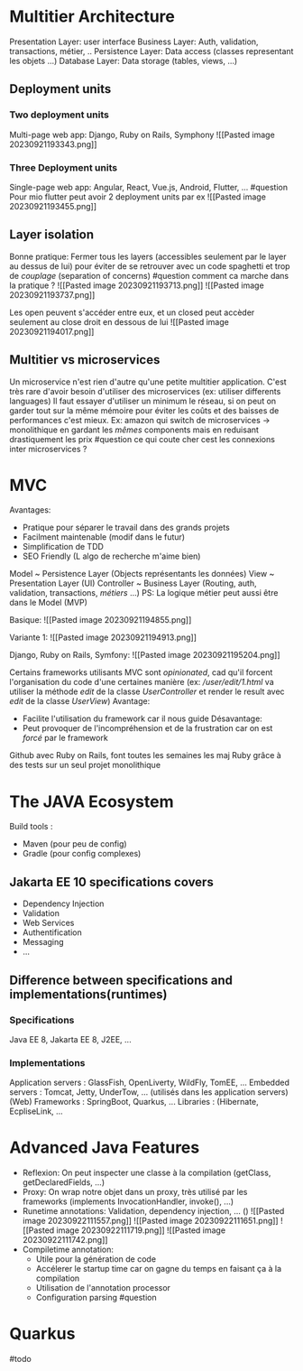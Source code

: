# Multitier Architecture
Presentation Layer: user interface
Business Layer: Auth, validation, transactions, métier, ..
Persistence Layer: Data access (classes representant les objets ...)
Database Layer: Data storage (tables, views, ...)
## Deployment units
### Two deployment units
Multi-page web app: Django, Ruby on Rails, Symphony
![[Pasted image 20230921193343.png]]
### Three Deployment units
Single-page web app: Angular, React, Vue.js, Android, Flutter, ...
#question Pour mio flutter peut avoir 2 deployment units par ex
![[Pasted image 20230921193455.png]]
## Layer isolation
Bonne pratique: Fermer tous les layers (accessibles seulement par le layer au dessus de lui) pour éviter de se retrouver avec un code spaghetti et trop de *couplage* (separation of concerns)
#question comment ca marche dans la pratique ?
![[Pasted image 20230921193713.png]]
![[Pasted image 20230921193737.png]]

Les open peuvent s'accéder entre eux, et un closed peut accèder seulement au close droit en dessous de lui
![[Pasted image 20230921194017.png]]

## Multitier vs microservices
Un microservice n'est rien d'autre qu'une petite multitier application.
C'est très rare d'avoir besoin d'utiliser des microservices (ex: utiliser differents languages)
Il faut essayer d'utiliser un minimum le réseau, si on peut on garder tout sur la même mémoire pour éviter les coûts et des baisses de performances c'est mieux.
Ex: amazon qui switch de microservices -> monolithique en gardant les *mêmes* components mais en reduisant drastiquement les prix
#question ce qui coute cher cest les connexions inter microservices ?

# MVC
Avantages:
- Pratique pour séparer le travail dans des grands projets
- Facilment maintenable (modif dans le futur)
- Simplification de TDD
- SEO Friendly (L algo de recherche m'aime bien)

Model ~ Persistence Layer (Objects représentants les données)
View ~ Presentation Layer (UI)
Controller ~ Business Layer (Routing, auth, validation, transactions, *métiers* ...)
PS: La logique métier peut aussi être dans le Model (MVP)

Basique:
![[Pasted image 20230921194855.png]]

Variante 1:
![[Pasted image 20230921194913.png]]

Django, Ruby on Rails, Symfony:
![[Pasted image 20230921195204.png]]

Certains frameworks utilisants MVC sont *opinionated*, cad qu'il forcent l'organisation du code d'une certaines manière (ex: */user/edit/1.html* va utiliser la méthode *edit* de la classe *UserController* et render le result avec *edit* de la classe *UserView*)
Avantage:
- Facilite l'utilisation du framework car il nous guide
Désavantage:
- Peut provoquer de l'incompréhension et de la frustration car on est *forcé* par le framework

Github avec Ruby on Rails, font toutes les semaines les maj Ruby grâce à des tests sur un seul projet monolithique

# The JAVA Ecosystem
Build tools :
- Maven (pour peu de config)
- Gradle (pour config complexes)
## Jakarta EE 10 specifications covers
- Dependency Injection
- Validation
- Web Services
- Authentification
- Messaging
- ...
## Difference between specifications and implementations(runtimes)
### Specifications
Java EE 8, Jakarta EE 8, J2EE, ...

### Implementations
Application servers : GlassFish, OpenLiverty, WildFly, TomEE, ...
Embedded servers : Tomcat, Jetty, UnderTow, ... (utilisés dans les application servers)
(Web) Frameworks : SpringBoot, Quarkus, ...
Libraries : (Hibernate, EcpliseLink, ...

# Advanced Java Features
- Reflexion: On peut inspecter une classe à la compilation (getClass, getDeclaredFields, ...)
- Proxy: On wrap notre objet dans un proxy, très utilisé par les frameworks (implements InvocationHandler, invoke(), ...)
- Runetime annotations: Validation, dependency injection, ... ()
![[Pasted image 20230922111557.png]]
![[Pasted image 20230922111651.png]]
![[Pasted image 20230922111719.png]]
![[Pasted image 20230922111742.png]]
- Compiletime annotation: 
	- Utile pour la génération de code
	- Accélerer le startup time car on gagne du temps en faisant ça à la compilation
	- Utilisation de l'annotation processor
	- Configuration parsing #question

# Quarkus
#todo